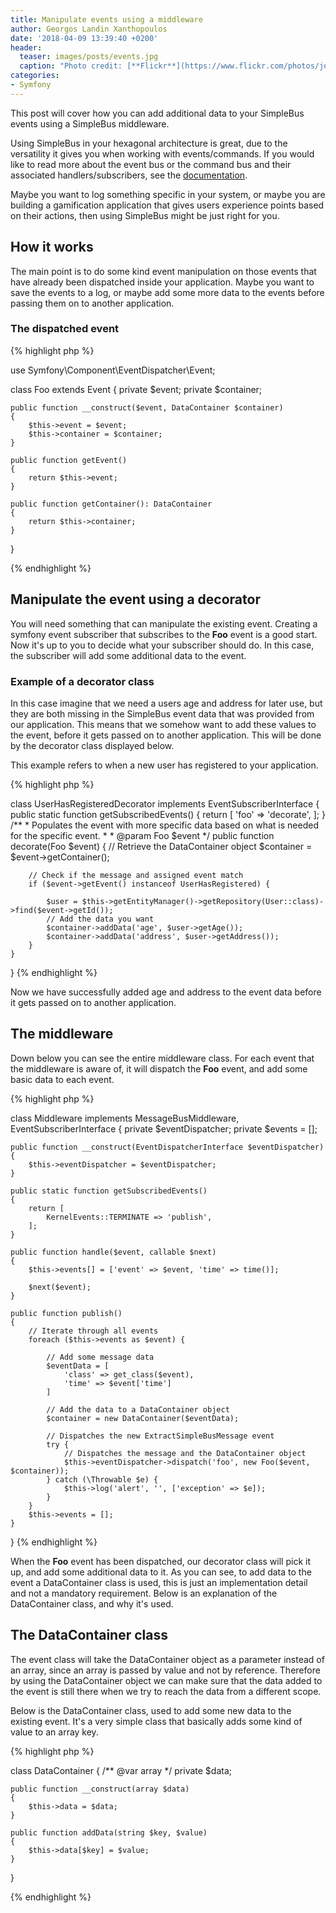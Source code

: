 ```yaml
---
title: Manipulate events using a middleware
author: Georgos Landin Xanthopoulos
date: '2018-04-09 13:39:40 +0200'
header:
  teaser: images/posts/events.jpg
  caption: "Photo credit: [**Flickr**](https://www.flickr.com/photos/jone_vasaitis/16022260923/in/photolist-qpQgXZ-asu2YH-63NQ3W-85Gk4g-aEUFCZ-4YvJCc-7pTvgs-7LmUC9-eHjnFV-8E6J8V-hXw713-5DudKc-4VxoHr-9PD8vo-8FHkig-bAACjP-6tpDjd-ab2WT-54tSFr-pqLvEd-dL7Ksg-24g6kGj-ov9pFN-aBQ4zJ-8byiTm-atRt3o-ygkPwT-6SfG7U-24BjkTY-WyZ1Jx-ejbULs-8HjSq7-65nqnz-6G5nvX-22K5Rei-yjR3d-sDFU8-abosaA-cSdMUo-vCuvY-4jKtyC-22wib-cd2Bm3-FkXEeW-6MucmN-dd9ak6-78nBuc-SFNBS8-YYf8G3-5RLXMQ)"
categories:
- Symfony
---
```


This post will cover how you can add additional data to your SimpleBus events using a SimpleBus middleware. 

Using SimpleBus in your hexagonal architecture is great, due to the versatility it gives you when working with events/commands. 
If you would like to read more about the event bus or the command bus and their associated handlers/subscribers, see 
the [documentation](http://docs.simplebus.io/en/latest/index.html).  

Maybe you want to log something specific in your system, or maybe you are building a gamification application that gives
users experience points based on their actions, then using SimpleBus might be just right for you. 

## How it works
The main point is to do some kind event manipulation on those events that have already been dispatched inside your application. 
Maybe you want to save the events to a log, or maybe add some more data to the events before passing them on to another 
application.

### The dispatched event

{% highlight php %}

use Symfony\Component\EventDispatcher\Event;

class Foo extends Event
{
    private $event;
    private $container;

    public function __construct($event, DataContainer $container)
    {
        $this->event = $event;
        $this->container = $container;
    }

    public function getEvent()
    {
        return $this->event;
    }

    public function getContainer(): DataContainer
    {
        return $this->container;
    }
}

{% endhighlight %}

## Manipulate the event using a decorator
You will need something that can manipulate the existing event. Creating a symfony event subscriber that subscribes to the <b>Foo</b>
event is a good start. Now it's up to you to decide what your subscriber should do. In this case, the subscriber will add 
some additional data to the event. 

### Example of a decorator class
In this case imagine that we need a users age and address for later use, but they are both missing in the SimpleBus event data that
was provided from our application. This means that we somehow want to add these values to the event, before it gets passed
on to another application. This will be done by the decorator class displayed below. 

This example refers to when a new user has registered to your application.

{% highlight php %}

class UserHasRegisteredDecorator implements EventSubscriberInterface
{
    public static function getSubscribedEvents()
    {
        return [
            'foo' => 'decorate',
        ];
    }
    /**
     * Populates the event with more specific data based on what is needed for the specific event.
     *
     * @param Foo $event
     */
    public function decorate(Foo $event)
    {
        // Retrieve the DataContainer object
        $container = $event->getContainer();

        // Check if the message and assigned event match
        if ($event->getEvent() instanceof UserHasRegistered) {
        
            $user = $this->getEntityManager()->getRepository(User::class)->find($event->getId()); 
            // Add the data you want
            $container->addData('age', $user->getAge());
            $container->addData('address', $user->getAddress());
        }
    }
}
{% endhighlight %}

Now we have successfully added age and address to the event data before it gets passed on to another application. 

## The middleware
Down below you can see the entire middleware class. 
For each event that the middleware is aware of, it will dispatch the <b>Foo</b> event, and add some basic data to each event. 

{% highlight php %}

class Middleware implements MessageBusMiddleware, EventSubscriberInterface
{
    private $eventDispatcher;
    private $events = [];

    public function __construct(EventDispatcherInterface $eventDispatcher)
    {
        $this->eventDispatcher = $eventDispatcher;
    }

    public static function getSubscribedEvents()
    {
        return [
            KernelEvents::TERMINATE => 'publish',
        ];
    }

    public function handle($event, callable $next)
    {
        $this->events[] = ['event' => $event, 'time' => time()];

        $next($event);
    }

    public function publish()
    {
        // Iterate through all events
        foreach ($this->events as $event) {

            // Add some message data
            $eventData = [
                'class' => get_class($event),
                'time' => $event['time']
            ]

            // Add the data to a DataContainer object
            $container = new DataContainer($eventData);

            // Dispatches the new ExtractSimpleBusMessage event
            try {
                // Dispatches the message and the DataContainer object
                $this->eventDispatcher->dispatch('foo', new Foo($event, $container));
            } catch (\Throwable $e) {
                $this->log('alert', '', ['exception' => $e]);
            }
        }
        $this->events = [];
    }
}
{% endhighlight %}

When the <b>Foo</b> event has been dispatched, our decorator class will pick it up, and add some additional data to it. 
As you can see, to add data to the event a DataContainer class is used, this is just an implementation detail and not 
a mandatory requirement. 
Below is an explanation of the DataContainer class, and why it's used. 

## The DataContainer class
The event class will take the DataContainer object as a parameter instead of an array, 
since an array is passed by value and not by reference. Therefore by using the DataContainer object we can 
make sure that the data added to the event is still there when we try to reach the data from a different scope.  

Below is the DataContainer class, used to add some new data to the existing event. 
It's a very simple class that basically adds some kind of value to an array key. 

{% highlight php %}

class DataContainer
{
    /** @var array */
    private $data;

    public function __construct(array $data)
    {
        $this->data = $data;
    }

    public function addData(string $key, $value)
    {
        $this->data[$key] = $value;
    }
}

{% endhighlight %}